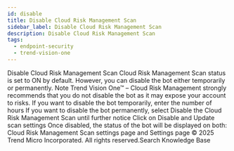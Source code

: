 ```yaml
---
id: disable
title: Disable Cloud Risk Management Scan
sidebar_label: Disable Cloud Risk Management Scan
description: Disable Cloud Risk Management Scan
tags:
  - endpoint-security
  - trend-vision-one
---
```


 Disable Cloud Risk Management Scan Cloud Risk Management Scan status is set to ON by default. However, you can disable the bot either temporarily or permanently. Note Trend Vision One™ – Cloud Risk Management strongly recommends that you do not disable the bot as it may expose your account to risks. If you want to disable the bot temporarily, enter the number of hours If you want to disable the bot permanently, select Disable the Cloud Risk Management Scan until further notice Click on Disable and Update scan settings Once disabled, the status of the bot will be displayed on both: Cloud Risk Management Scan settings page and Settings page © 2025 Trend Micro Incorporated. All rights reserved.Search Knowledge Base